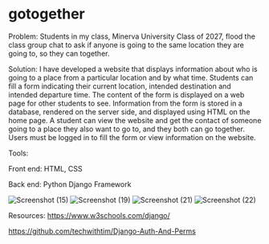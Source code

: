 # gotogether
Problem: Students in my class,  Minerva University Class of 2027, flood the class group chat to ask if anyone is going to the same location they are going to, so they can together.

Solution: I have developed a website that displays information about who is going to a place from a particular location and by what time. Students can fill a form indicating their current location, intended destination and intended departure time. The content of the form is displayed on a web page for other students to see. Information from the form is stored in a database, rendered on the server side, and displayed using HTML on the home page. A student can view the website and get the contact of someone going to a place they also want to go to, and they both can go together. Users must be logged in to fill the form or view information on the website.

Tools:

Front end: HTML, CSS

Back end: Python Django Framework

![Screenshot (15)](https://github.com/Ifethecoder/gotogether/assets/103268343/65b5e311-7b00-4353-9059-5f384088d8f7)
![Screenshot (19)](https://github.com/Ifethecoder/gotogether/assets/103268343/0b41d9c4-9fc1-4aaf-8afa-b79d6bbda527)
![Screenshot (21)](https://github.com/Ifethecoder/gotogether/assets/103268343/9cfa007d-f0d0-4784-8120-d65b0b034c54)
![Screenshot (22)](https://github.com/Ifethecoder/gotogether/assets/103268343/49217008-b295-4bba-a9f8-80c19c550889)

Resources:
https://www.w3schools.com/django/

https://github.com/techwithtim/Django-Auth-And-Perms
